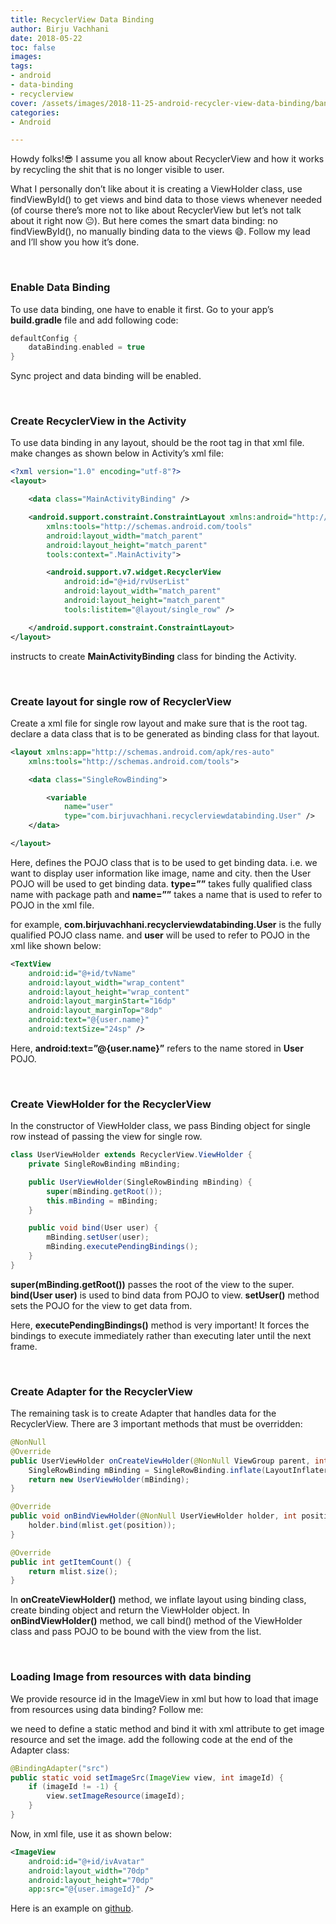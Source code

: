 ```yaml
---
title: RecyclerView Data Binding
author: Birju Vachhani
date: 2018-05-22
toc: false
images: 
tags:
- android
- data-binding
- recyclerview
cover: /assets/images/2018-11-25-android-recycler-view-data-binding/banner.png
categories:
- Android

---
```

Howdy folks!😎 I assume you all know about RecyclerView and how it works by recycling the shit that is no longer visible to user.

What I personally don’t like about it is creating a ViewHolder class, use findViewById() to get views and bind data to those views whenever needed (of course there’s more not to like about RecyclerView but let’s not talk about it right now 😐). But here comes the smart data binding: no findViewById(), no manually binding data to the views 😄. Follow my lead and I’ll show you how it’s done.

<br/>

### Enable Data Binding

To use data binding, one have to enable it first. Go to your app’s **build.gradle** file and add following code:

```gradle
defaultConfig {
    dataBinding.enabled = true
}
```

Sync project and data binding will be enabled.

<br/>

### Create RecyclerView in the Activity

To use data binding in any layout, **<layout>** should be the root tag in that xml file. make changes as shown below in Activity’s xml file:

```xml
<?xml version="1.0" encoding="utf-8"?>
<layout>

    <data class="MainActivityBinding" />

    <android.support.constraint.ConstraintLayout xmlns:android="http://schemas.android.com/apk/res/android"
        xmlns:tools="http://schemas.android.com/tools"
        android:layout_width="match_parent"
        android:layout_height="match_parent"
        tools:context=".MainActivity">

        <android.support.v7.widget.RecyclerView
            android:id="@+id/rvUserList"
            android:layout_width="match_parent"
            android:layout_height="match_parent"
            tools:listitem="@layout/single_row" />

    </android.support.constraint.ConstraintLayout>
</layout>
```

**<data class=”MainActivityBinding”/>** instructs to create **MainActivityBinding** class for binding the Activity.

<br/>

### Create layout for single row of RecyclerView

Create a xml file for single row layout and make sure that <layout> is the root tag. declare a data class that is to be generated as binding class for that layout.

```xml
<layout xmlns:app="http://schemas.android.com/apk/res-auto"
    xmlns:tools="http://schemas.android.com/tools">

    <data class="SingleRowBinding">

        <variable
            name="user"
            type="com.birjuvachhani.recyclerviewdatabinding.User" />
    </data>

</layout>
```

Here, **<variable name=”” type=”” />** defines the POJO class that is to be used to get binding data. i.e. we want to display user information like image, name and city. then the User POJO will be used to get binding data. **type=””** takes fully qualified class name with package path and **name=””** takes a name that is used to refer to POJO in the xml file.

for example, **com.birjuvachhani.recyclerviewdatabinding.User** is the fully qualified POJO class name. and **user** will be used to refer to POJO in the xml like shown below:

```xml
<TextView
    android:id="@+id/tvName"
    android:layout_width="wrap_content"
    android:layout_height="wrap_content"
    android:layout_marginStart="16dp"
    android:layout_marginTop="8dp"
    android:text="@{user.name}"
    android:textSize="24sp" />
```

Here, **android:text=”@{user.name}”** refers to the name stored in **User** POJO.

<br/>

### Create ViewHolder for the RecyclerView

In the constructor of ViewHolder class, we pass Binding object for single row instead of passing the view for single row.

```java
class UserViewHolder extends RecyclerView.ViewHolder {
    private SingleRowBinding mBinding;

    public UserViewHolder(SingleRowBinding mBinding) {
        super(mBinding.getRoot());
        this.mBinding = mBinding;
    }

    public void bind(User user) {
        mBinding.setUser(user);
        mBinding.executePendingBindings();
    }
}
```

**super(mBinding.getRoot())** passes the root of the view to the super. **bind(User user)** is used to bind data from POJO to view. **setUser()** method sets the POJO for the view to get data from.

Here, **executePendingBindings()** method is very important! It forces the bindings to execute immediately rather than executing later until the next frame.

<br/>

### Create Adapter for the RecyclerView

The remaining task is to create Adapter that handles data for the RecyclerView. There are 3 important methods that must be overridden:

```java
@NonNull
@Override
public UserViewHolder onCreateViewHolder(@NonNull ViewGroup parent, int viewType) {
    SingleRowBinding mBinding = SingleRowBinding.inflate(LayoutInflater.from(parent.getContext()), parent, false);
    return new UserViewHolder(mBinding);
}

@Override
public void onBindViewHolder(@NonNull UserViewHolder holder, int position) {
    holder.bind(mlist.get(position));
}

@Override
public int getItemCount() {
    return mlist.size();
}
```

In **onCreateViewHolder()** method, we inflate layout using binding class, create binding object and return the ViewHolder object. In **onBindViewHolder()** method, we call bind() method of the ViewHolder class and pass POJO to be bound with the view from the list.

<br/>

### Loading Image from resources with data binding

We provide resource id in the ImageView in xml but how to load that image from resources using data binding? Follow me:

we need to define a static method and bind it with xml attribute to get image resource and set the image. add the following code at the end of the Adapter class:

```java
@BindingAdapter("src")
public static void setImageSrc(ImageView view, int imageId) {
    if (imageId != -1) {
        view.setImageResource(imageId);
    }
}
```

Now, in xml file, use it as shown below:

```xml
<ImageView
    android:id="@+id/ivAvatar"
    android:layout_width="70dp"
    android:layout_height="70dp"
    app:src="@{user.imageId}" />
```

Here is an example on [github](https://github.com/BirjuVachhani/RecyclerViewExample/tree/data_binding).
